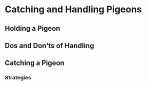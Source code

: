 # Catching and Handling Pigeons

## Holding a Pigeon

## Dos and Don'ts of Handling

## Catching a Pigeon

### Strategies